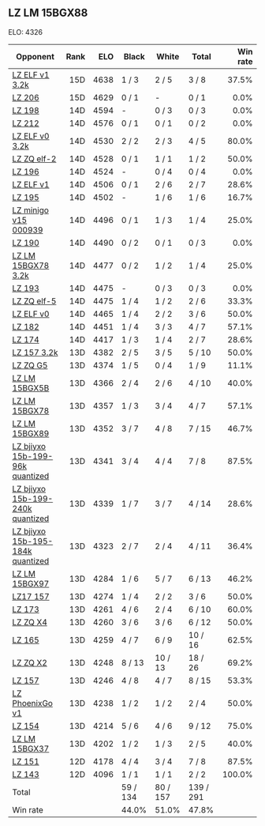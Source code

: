 ## LZ LM 15BGX88 ##

ELO: 4326

Opponent | Rank | ELO | Black | White | Total | Win rate
---------|-----:|----:|-------|-------|-------|-------:
[LZ ELF v1 3.2k](LZ%20ELF%20v1%203.2k.md) | 15D | 4638 | 1 / 3 | 2 / 5 | 3 / 8 | 37.5%
[LZ 206](LZ%20206.md) | 15D | 4629 | 0 / 1 | - | 0 / 1 | 0.0%
[LZ 198](LZ%20198.md) | 14D | 4594 | - | 0 / 3 | 0 / 3 | 0.0%
[LZ 212](LZ%20212.md) | 14D | 4576 | 0 / 1 | 0 / 1 | 0 / 2 | 0.0%
[LZ ELF v0 3.2k](LZ%20ELF%20v0%203.2k.md) | 14D | 4530 | 2 / 2 | 2 / 3 | 4 / 5 | 80.0%
[LZ ZQ elf-2](LZ%20ZQ%20elf-2.md) | 14D | 4528 | 0 / 1 | 1 / 1 | 1 / 2 | 50.0%
[LZ 196](LZ%20196.md) | 14D | 4524 | - | 0 / 4 | 0 / 4 | 0.0%
[LZ ELF v1](LZ%20ELF%20v1.md) | 14D | 4506 | 0 / 1 | 2 / 6 | 2 / 7 | 28.6%
[LZ 195](LZ%20195.md) | 14D | 4502 | - | 1 / 6 | 1 / 6 | 16.7%
[LZ minigo v15 000939](LZ%20minigo%20v15%20000939.md) | 14D | 4496 | 0 / 1 | 1 / 3 | 1 / 4 | 25.0%
[LZ 190](LZ%20190.md) | 14D | 4490 | 0 / 2 | 0 / 1 | 0 / 3 | 0.0%
[LZ LM 15BGX78 3.2k](LZ%20LM%2015BGX78%203.2k.md) | 14D | 4477 | 0 / 2 | 1 / 2 | 1 / 4 | 25.0%
[LZ 193](LZ%20193.md) | 14D | 4475 | - | 0 / 3 | 0 / 3 | 0.0%
[LZ ZQ elf-5](LZ%20ZQ%20elf-5.md) | 14D | 4475 | 1 / 4 | 1 / 2 | 2 / 6 | 33.3%
[LZ ELF v0](LZ%20ELF%20v0.md) | 14D | 4465 | 1 / 4 | 2 / 2 | 3 / 6 | 50.0%
[LZ 182](LZ%20182.md) | 14D | 4451 | 1 / 4 | 3 / 3 | 4 / 7 | 57.1%
[LZ 174](LZ%20174.md) | 14D | 4417 | 1 / 3 | 1 / 4 | 2 / 7 | 28.6%
[LZ 157 3.2k](LZ%20157%203.2k.md) | 13D | 4382 | 2 / 5 | 3 / 5 | 5 / 10 | 50.0%
[LZ ZQ G5](LZ%20ZQ%20G5.md) | 13D | 4374 | 1 / 5 | 0 / 4 | 1 / 9 | 11.1%
[LZ LM 15BGX5B](LZ%20LM%2015BGX5B.md) | 13D | 4366 | 2 / 4 | 2 / 6 | 4 / 10 | 40.0%
[LZ LM 15BGX78](LZ%20LM%2015BGX78.md) | 13D | 4357 | 1 / 3 | 3 / 4 | 4 / 7 | 57.1%
[LZ LM 15BGX89](LZ%20LM%2015BGX89.md) | 13D | 4352 | 3 / 7 | 4 / 8 | 7 / 15 | 46.7%
[LZ bjiyxo 15b-199-96k quantized](LZ%20bjiyxo%2015b-199-96k%20quantized.md) | 13D | 4341 | 3 / 4 | 4 / 4 | 7 / 8 | 87.5%
[LZ bjiyxo 15b-199-240k quantized](LZ%20bjiyxo%2015b-199-240k%20quantized.md) | 13D | 4339 | 1 / 7 | 3 / 7 | 4 / 14 | 28.6%
[LZ bjiyxo 15b-195-184k quantized](LZ%20bjiyxo%2015b-195-184k%20quantized.md) | 13D | 4323 | 2 / 7 | 2 / 4 | 4 / 11 | 36.4%
[LZ LM 15BGX97](LZ%20LM%2015BGX97.md) | 13D | 4284 | 1 / 6 | 5 / 7 | 6 / 13 | 46.2%
[LZ17 157](LZ17%20157.md) | 13D | 4274 | 1 / 4 | 2 / 2 | 3 / 6 | 50.0%
[LZ 173](LZ%20173.md) | 13D | 4261 | 4 / 6 | 2 / 4 | 6 / 10 | 60.0%
[LZ ZQ X4](LZ%20ZQ%20X4.md) | 13D | 4260 | 3 / 6 | 3 / 6 | 6 / 12 | 50.0%
[LZ 165](LZ%20165.md) | 13D | 4259 | 4 / 7 | 6 / 9 | 10 / 16 | 62.5%
[LZ ZQ X2](LZ%20ZQ%20X2.md) | 13D | 4248 | 8 / 13 | 10 / 13 | 18 / 26 | 69.2%
[LZ 157](LZ%20157.md) | 13D | 4246 | 4 / 8 | 4 / 7 | 8 / 15 | 53.3%
[LZ PhoenixGo v1](LZ%20PhoenixGo%20v1.md) | 13D | 4238 | 1 / 2 | 1 / 2 | 2 / 4 | 50.0%
[LZ 154](LZ%20154.md) | 13D | 4214 | 5 / 6 | 4 / 6 | 9 / 12 | 75.0%
[LZ LM 15BGX37](LZ%20LM%2015BGX37.md) | 13D | 4202 | 1 / 2 | 1 / 3 | 2 / 5 | 40.0%
[LZ 151](LZ%20151.md) | 12D | 4178 | 4 / 4 | 3 / 4 | 7 / 8 | 87.5%
[LZ 143](LZ%20143.md) | 12D | 4096 | 1 / 1 | 1 / 1 | 2 / 2 | 100.0%
Total | | | 59 / 134 | 80 / 157 | 139 / 291 | 
Win rate| | | 44.0% | 51.0% | 47.8% | 
